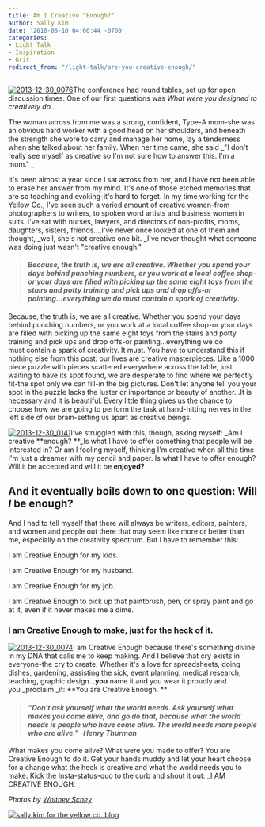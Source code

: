 ```yaml
---
title: Am I Creative "Enough?"
author: Sally Kim
date: '2016-05-10 04:00:44 -0700'
categories:
- Light Talk
- Inspiration
- Grit
redirect_from: "/light-talk/are-you-creative-enough/"
---
```


[![2013-12-30_0076](http://yellowconference.com/wp-content/uploads/2016/04/2013-12-30_0076.jpg)](http://yellowconference.com/wp-content/uploads/2016/04/2013-12-30_0076.jpg)The conference had round tables, set up for open discussion times. One of our first questions was _What were you designed to creatively do..._

The woman across from me was a strong, confident, Type-A mom-she was an obvious hard worker with a good head on her shoulders, and beneath the strength she wore to carry and manage her home, lay a tenderness when she talked about her family. When her time came, she said _"I don't really see myself as creative so I'm not sure how to answer this. I'm a mom." _

It's been almost a year since I sat across from her, and I have not been able to erase her answer from my mind. It's one of those etched memories that are so teaching and evoking-it's hard to forget. In my time working for the Yellow Co., I've seen such a varied amount of creative women-from photographers to writers, to spoken word artists and business women in suits. I've sat with nurses, lawyers, and directors of non-profits, moms, daughters, sisters, friends....I've never once looked at one of them and thought, _well, she's not creative one bit. _I've never thought what someone was doing just wasn't "creative enough."

> #### _Because, the truth is, we are all creative. Whether you spend your days behind punching numbers, or you work at a local coffee shop-or your days are filled with picking up the same eight toys from the stairs and potty training and pick ups and drop offs-or painting...everything we do must contain a spark of creativity._

Because, the truth is, we are all creative. Whether you spend your days behind punching numbers, or you work at a local coffee shop-or your days are filled with picking up the same eight toys from the stairs and potty training and pick ups and drop offs-or painting...everything we do must contain a spark of creativity. It must. You have to understand this if nothing else from this post: our lives are creative masterpieces. Like a 1000 piece puzzle with pieces scattered everywhere across the table, just waiting to have its spot found, we are desperate to find where we perfectly fit-the spot only we can fill-in the big pictures. Don't let anyone tell you your spot in the puzzle lacks the luster or importance or beauty of another...It is necessary and it is beautiful. Every little thing gives us the chance to choose how we are going to perform the task at hand-hitting nerves in the left side of our brain-setting us apart as creative beings.

[![2013-12-30_0141](http://yellowconference.com/wp-content/uploads/2016/04/2013-12-30_0141.jpg)](http://yellowconference.com/wp-content/uploads/2016/04/2013-12-30_0141.jpg)I've struggled with this, though, asking myself: _Am I creative **enough? **_Is what I have to offer something that people will be interested in? Or am I fooling myself, thinking I'm creative when all this time I'm just a dreamer with my pencil and paper. Is what I have to offer enough? Will it be accepted and will it be **enjoyed?**

## And it eventually boils down to one question: Will _I_ be enough?

And I had to tell myself that there will always be writers, editors, painters, and women and people out there that may seem like more or better than me, especially on the creativity spectrum. But I have to remember this:

I am Creative Enough for my kids.

I am Creative Enough for my husband.

I am Creative Enough for my job.

I am Creative Enough to pick up that paintbrush, pen, or spray paint and go at it, even if it never makes me a dime.

### I am Creative Enough to make, just for the heck of it.

[![2013-12-30_0074](http://yellowconference.com/wp-content/uploads/2016/04/2013-12-30_0074.jpg)](http://yellowconference.com/wp-content/uploads/2016/04/2013-12-30_0074.jpg)I am Creative Enough because there's something divine in my DNA that calls me to keep making. And I believe that cry exists in everyone-the cry to create. Whether it's a love for spreadsheets, doing dishes, gardening, assisting the sick, event planning, medical research, teaching, graphic design...**you** name it and you wear it proudly and you _proclaim _it: **You are Creative Enough. **

> #### _“Don't ask yourself what the world needs. Ask yourself what **makes you come alive**, and go **do** that, because what the world needs is people who have **come alive**. The world needs more people who are alive." -Henry Thurman_

What makes you come alive? What were you made to offer? You are Creative Enough to do it. Get your hands muddy and let your heart choose for a change what the heck is creative and what the world needs you to make. Kick the Insta-status-quo to the curb and shout it out: _I AM CREATIVE ENOUGH. _

_Photos by [Whitney Schey](http://whitneydarling.com/engaged-will-sally-3/)_

[![sally kim for the yellow co. blog](http://yellowconference.com/wp-content/uploads/2015/12/sallykim.jpg)](http://lettersfromamister.tumblr.com/)
